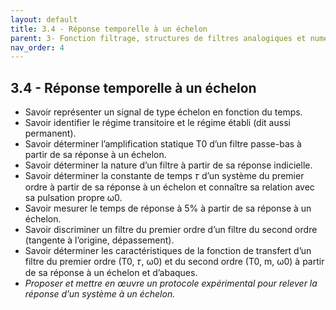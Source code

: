 ```yaml
---
layout: default
title: 3.4 - Réponse temporelle à un échelon
parent: 3- Fonction filtrage, structures de filtres analogiques et numériques
nav_order: 4
---
```



## 3.4 - Réponse temporelle à un échelon

- Savoir représenter un signal de type échelon en fonction du temps.
- Savoir identifier le régime transitoire et le régime établi (dit aussi permanent).
- Savoir déterminer l’amplification statique T0 d’un filtre passe-bas à partir de sa réponse à un échelon.
- Savoir déterminer la nature d’un filtre à partir de sa réponse indicielle.
- Savoir déterminer la constante de temps 𝜏 d’un système du premier ordre à partir de sa réponse à un échelon et connaître sa relation avec sa pulsation propre ω0.
- Savoir mesurer le temps de réponse à 5% à partir de sa réponse à un échelon.
- Savoir discriminer un filtre du premier ordre d’un filtre du second ordre (tangente à l’origine, dépassement).
- Savoir déterminer les caractéristiques de la fonction de transfert d’un filtre du premier ordre (T0, 𝜏, ω0) et du second ordre (T0, m, ω0) à partir de sa réponse à un échelon et d’abaques.
- *Proposer et mettre en œuvre un protocole expérimental pour relever la réponse d’un
  système à un échelon.*